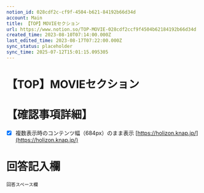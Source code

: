 ```yaml
---
notion_id: 028cdf2c-cf9f-4504-b621-84192b66d34d
account: Main
title: 【TOP】MOVIEセクション
url: https://www.notion.so/TOP-MOVIE-028cdf2ccf9f4504b62184192b66d34d
created_time: 2023-08-10T07:14:00.000Z
last_edited_time: 2023-08-17T07:22:00.000Z
sync_status: placeholder
sync_time: 2025-07-12T15:01:15.095305
---
```

# 【TOP】MOVIEセクション

# 【確認事項詳細】
- [x] 複数表示時のコンテンツ幅（684px）のまま表示
[https://holizon.knap.jp/](https://holizon.knap.jp/)
# 回答記入欄
```plain text
回答スペース欄
```